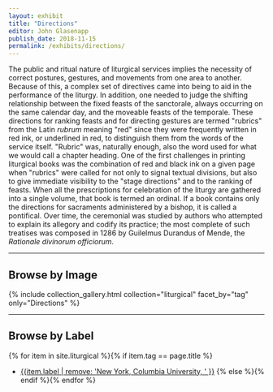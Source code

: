```yaml
---
layout: exhibit
title: "Directions"
editor: John Glasenapp
publish_date: 2018-11-15
permalink: /exhibits/directions/
---
```


The public and ritual nature of liturgical services implies the necessity of correct postures, gestures, and movements from one area to another. Because of this, a complex set of directives came into being to aid in the performance of the liturgy. In addition, one needed to judge the shifting relationship between the fixed feasts of the sanctorale, always occurring on the same calendar day, and the moveable feasts of the temporale. These directions for ranking feasts and for directing gestures are termed "rubrics" from the Latin *rubrum* meaning "red" since they were frequently written in red ink, or underlined in red, to distinguish them from the words of the service itself. "Rubric" was, naturally enough, also the word used for what we would call a chapter heading. One of the first challenges in printing liturgical books was the combination of red and black ink on a given page when "rubrics" were called for not only to signal textual divisions, but also to give immediate visibility to the "stage directions" and to the ranking of feasts. When all the prescriptions for celebration of the liturgy are gathered into a single volume, that book is termed an ordinal. If a book contains only the directions for sacraments administered by a bishop, it is called a pontifical. Over time, the ceremonial was studied by authors who attempted to explain its allegory and codify its practice; the most complete of such treatises was composed in 1286 by Guilelmus Durandus of Mende, the *Rationale divinorum officiorum*.

---

## Browse by Image

{% include collection_gallery.html collection="liturgical" facet_by="tag" only="Directions" %}

---

## Browse by Label

{% for item in site.liturgical %}{% if item.tag == page.title %}
- [{{item.label | remove: 'New York, Columbia University, ' }}]({{site.baseurl}}{{item.permalink}})
{% else %}{% endif %}{% endfor %}
<!-- ---

X936.C28, f. 7r: A missal from 15th-century Germany.

Med/Ren Frag. 009, f. 1r: A leaf from a pontifical copied in Italy during the 15th century with the beginning of the service for the confirmation of children.

Med/Ren Frag. 062, f. 1v: A breviary from 15th-century Italy. 

Med/Ren Frag. 071, f. 1v: A leaf from the *Rationale divinorum officiorum* of Durandus, in holster format, for portability, produced in Germany during the 15th century.
 -->
